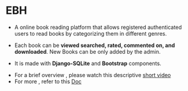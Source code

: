 # EBH
- A online book reading platform that allows  registered authenticated users to read books by categorizing them in different genres. 
* Each book can be **viewed searched, rated, commented on, and downloaded**. New Books can be only added by the admin.
+ It is made with **Django-SQLite** and **Bootstrap** components.
- For a brief overview , please watch this descriptive [short video](https://mega.nz/file/aQpgAI4L#f9WaxOhL6I6cafORnmYCKteyBsKeaSxhJnZgRTO2gIc)
- For more , refer to this [Doc](https://drive.google.com/file/d/1EonX0KBHGj7mHtfcqJ7xffpjdRg-C4vq/view)
